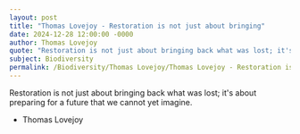 ```yaml
---
layout: post
title: "Thomas Lovejoy - Restoration is not just about bringing"
date: 2024-12-28 12:00:00 -0000
author: Thomas Lovejoy
quote: "Restoration is not just about bringing back what was lost; it's about preparing for a future that we cannot yet imagine."
subject: Biodiversity
permalink: /Biodiversity/Thomas Lovejoy/Thomas Lovejoy - Restoration is not just about bringing
---
```


Restoration is not just about bringing back what was lost; it's about preparing for a future that we cannot yet imagine.

- Thomas Lovejoy
